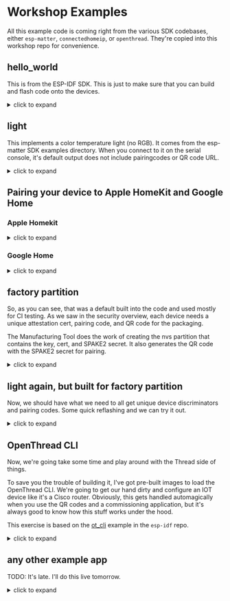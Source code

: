 # Workshop Examples

All this example code is coming right from the various SDK codebases,
either `esp-matter`, `connectedhomeip`, or `openthread`. They're 
copied into this workshop repo for convenience.

## hello_world

This is from the ESP-IDF SDK. This is just to make sure that you can
build and flash code onto the devices.

<details>
<summary>click to expand</summary>

```bash
cd /workspaces/examples/hello_world
```

Configure for the target board. We've got support for all the various esp32
targets in the container, but we're just working with esp32c6 today.

```bash
idf.py set-target esp32c6
```

Check out the menuconfig! I haven't had to custom compile a linux kernel
in ages, but this is just like that was the last time I did it. You shouldn't
have to change anything for the hello_world build, but you'll definitely
learn some options here. Especially with flash partitioning and component
enablement. For example, if you were building a low power Matter device 
with the esp32c6, you could make a device that just uses the BLE and Thread
support and skip building in wifi at all to save a lot of code space and power.

When you're done poking around the menuconfig, quit without saving and run 
the build.

```bash
idf.py menuconfig
idf.py build
```
After five or so minutes and close to a thousand build commands, the build
will be done and the tail of your build output will look something like this.

```bash
-- Build files have been written to: /workspaces/examples/hello_world/build/bootloader
[103/104] Generating binary image from built executableesptool.py v4.5.1
Creating esp32c6 image...
Merged 1 ELF section
Successfully created esp32c6 image.
Generated /workspaces/examples/hello_world/build/bootloader/bootloader.bin
[104/104] cd /workspaces/examples/hello_world/build/bootloader/esp-idf/es...ader 0x0 /workspaces/examples/hello_world/build/bootloader/bootloader.binBootloader binary size 0x50b0 bytes. 0x2f50 bytes (37%) free.
[890/891] Generating binary image from built executableesptool.py v4.5.1
Creating esp32c6 image...
Merged 1 ELF section
Successfully created esp32c6 image.
Generated /workspaces/examples/hello_world/build/hello_world.bin
[891/891] cd /workspaces/examples/hello_world/build/esp-idf/esptool_py &&...artition-table.bin /workspaces/examples/hello_world/build/hello_world.binhello_world.bin binary size 0x1e500 bytes. Smallest app partition is 0x100000 bytes. 0xe1b00 bytes (88%) free.

Project build complete. To flash, run this command:
/opt/esp/tools/python_env/idf5.1_py3.9_env/bin/python ../../opt/esp/idf/components/esptool_py/esptool/esptool.py -p (PORT) -b 460800 --before default_reset --after hard_reset --chip esp32c6  write_flash --flash_mode dio --flash_size 2MB --flash_freq 80m 0x0 build/bootloader/bootloader.bin 0x8000 build/partition_table/partition-table.bin 0x10000 build/hello_world.bin
or run 'idf.py -p (PORT) flash'
root@b6f14b7080a6:/workspaces/examples/hello_world#
```

### Flashing the dev board

Connect one of your dev boards to your laptop via the USB-C to UART port,
which is the port in the bottom right of the diagram below. With the component
side up and the USB-C ports pointing down, it is the port on the left.

![Annotated diagram of ESP32-C6 board](specs/esp32-c6-devkitc-1-v1-annotated-photo.png)

The device port should be something like the following depending on your OS:

* Linux: `/dev/tty-usbserialXXXX`
* macOS: `/dev/tty.usbserial-NNN`
* Windows: `COM5` (need a windows person in the workshop to help here)

Now we need to go back to a shell in your host OS to flash the dev board,

```bash
cd path/to/esp-matter-workshop
cd examples/hello_world
```

At the end of the build output above, you got a very long `esptool.py` command line.
You'll call esptool however you installed it in your host OS (whether it is a standalone
executable or a python script) and then copy everything after the port parameter. I've
added lines for readability below, but you can just copy/pasta everything from `-b` onward.

```bash
esptool --port /dev/tty.usbserial-220 \
    -b 460800 --before default_reset --after hard_reset \
    --chip esp32c6  write_flash --flash_mode dio --flash_size 2MB \
    --flash_freq 80m \ 
    0x0 build/bootloader/bootloader.bin \
    0x8000 build/partition_table/partition-table.bin \
    0x10000 build/hello_world.bin
```

### Check out that hello_world

Once you've flashed the board, connect to the same serial port with
terminal emulator. On Linux and macOS, screen is cheap and dirty. You
want to sub in whatever your serial port was from above.

Serial settings: 115200,8,N,1. No flow control.

```bash
screen /dev/tty.usbserial-220 115200

Restarting in 4 seconds...
Restarting in 3 seconds...
Restarting in 2 seconds...
Restarting in 1 seconds...
Restarting in 0 seconds...
Restarting now.
ESP-ROM:esp32c6-20220919
Build:Sep 19 2022
rst:0xc (SW_CPU),boot:0xc (SPI_FAST_FLASH_BOOT)
Saved PC:0x4001975a
SPIWP:0xee
mode:DIO, clock div:2
load:0x4086c410,len:0xd5c
load:0x4086e610,len:0x2b20
load:0x40875720,len:0x17d4
entry 0x4086c410
I (26) boot: ESP-IDF 420ebd2 2nd stage bootloader
I (27) boot: compile time May 19 2023 19:45:21
I (28) boot: chip revision: v0.0
I (30) boot.esp32c6: SPI Speed      : 40MHz
I (35) boot.esp32c6: SPI Mode       : DIO
I (39) boot.esp32c6: SPI Flash Size : 2MB
I (44) boot: Enabling RNG early entropy source...
W (49) bootloader_random: bootloader_random_enable() has not been implemented yet
I (58) boot: Partition Table:
I (61) boot: ## Label            Usage          Type ST Offset   Length
I (68) boot:  0 nvs              WiFi data        01 02 00009000 00006000
I (76) boot:  1 phy_init         RF data          01 01 0000f000 00001000
I (83) boot:  2 factory          factory app      00 00 00010000 00100000
I (91) boot: End of partition table
I (95) esp_image: segment 0: paddr=00010020 vaddr=42010020 size=07340h ( 29504) map
I (115) esp_image: segment 1: paddr=00017368 vaddr=40800000 size=00cb0h (  3248) load
I (118) esp_image: segment 2: paddr=00018020 vaddr=42000020 size=0d068h ( 53352) map
I (142) esp_image: segment 3: paddr=00025090 vaddr=40800cb0 size=083ech ( 33772) load
I (159) esp_image: segment 4: paddr=0002d484 vaddr=408090a0 size=01054h (  4180) load
I (166) boot: Loaded app from partition at offset 0x10000
I (167) boot: Disabling RNG early entropy source...
W (168) bootloader_random: bootloader_random_enable() has not been implemented yet
I (187) cpu_start: Unicore app
I (188) cpu_start: Pro cpu up.
W (198) clk: esp_perip_clk_init() has not been implemented yet
I (204) cpu_start: Pro cpu start user code
I (204) cpu_start: cpu freq: 160000000 Hz
I (205) cpu_start: Application information:
I (207) cpu_start: Project name:     hello_world
I (213) cpu_start: App version:      f383536
I (218) cpu_start: Compile time:     May 19 2023 19:44:31
I (224) cpu_start: ELF file SHA256:  7cd2dd783ea9cec9...
I (230) cpu_start: ESP-IDF:          420ebd2
I (235) cpu_start: Min chip rev:     v0.0
I (239) cpu_start: Max chip rev:     v0.99
I (244) cpu_start: Chip rev:         v0.0
I (249) heap_init: Initializing. RAM available for dynamic allocation:
I (256) heap_init: At 4080AF90 len 00071680 (453 KiB): D/IRAM
I (262) heap_init: At 4087C610 len 00002F54 (11 KiB): STACK/DIRAM
I (269) heap_init: At 50000010 len 00003FF0 (15 KiB): RTCRAM
I (276) spi_flash: detected chip: generic
I (280) spi_flash: flash io: dio
W (284) spi_flash: Detected size(8192k) larger than the size in the binary image header(2048k). Using the size in the binary image .
I (297) sleep: Configure to isolate all GPIO pins in sleep state
I (304) sleep: Enable automatic switching of GPIO sleep configuration
I (311) coexist: coex firmware version: ebddf30
I (316) coexist: coexist rom version 5b8dcfa
I (322) app_start: Starting scheduler on CPU0
I (326) main_task: Started on CPU0
I (326) main_task: Calling app_main()
Hello world!
This is esp32c6 chip with 1 CPU core(s), WiFi/BLE, 802.15.4 (Zigbee/Thread), silicon revision v0.0, 2MB external flash
Minimum free heap size: 474624 bytes
```

</details>



## light

This implements a color temperature light (no RGB). It comes from the 
esp-matter SDK examples directory. When you connect to it on the serial
console, it's default output does not include pairingcodes or QR code URL.

<details>
<summary>click to expand</summary>

* build it

```bash
# in the build container
cd /workspaces/examples/light
idf.py set-target esp32c6
idf.py menuconfig
idf.py build
```

<details>
<summary>build output</summary>

```bash
[1144/1145] Generating binary image from built executableesptool.py v4.5.1
Creating esp32c6 image...
Merged 2 ELF sections
Successfully created esp32c6 image.
Generated /workspaces/examples/light/build/light.bin
[1145/1145] cd /workspaces/examples/light/build/esp-idf/esptool_...e/partition-table.bin /workspaces/examples/light/build/light.binlight.bin binary size 0x16e990 bytes. Smallest app partition is 0x1c0000 bytes. 0x51670 bytes (18%) free.

Project build complete. To flash, run this command:
/opt/esp/tools/python_env/idf5.1_py3.9_env/bin/python ../../../opt/esp/idf/components/esptool_py/esptool/esptool.py -p (PORT) -b 460800 --before default_reset --after hard_reset --chip esp32c6  write_flash --flash_mode dio --flash_size 4MB --flash_freq 40m 0x0 build/bootloader/bootloader.bin 0xc000 build/partition_table/partition-table.bin 0x20000 build/light.bin
or run 'idf.py -p (PORT) flash'
```

Build should take around 15m. (Took 13m on my 6 year old quad core i7 imac under docker)
</details>

* flash it

```bash
esptool.py -p (PORT) -b 460800 --before default_reset --after hard_reset \
  --chip esp32c6 write_flash --flash_mode dio --flash_size 4MB \
  --flash_freq 40m 0x0 build/bootloader/bootloader.bin \
  0xc000 build/partition_table/partition-table.bin \
  0x20000 build/light.bin
```

* connect to serial console
* check out pairing code

```bash 
> matter help

  esp             Usage: matter esp <sub_command>
  base64          Base64 encode / decode utilities
  exit            Exit the shell application
  help            List out all top level commands
  version         Output the software version
  ble             BLE transport commands
  wifi            Usage: wifi <subcommand>
  config          Manage device configuration. Usage to dump value: config [param_name] and to set some values (discriminator): con.
  device          Device management commands
  onboardingcodes Dump device onboarding codes. Usage: onboardingcodes none|softap|ble|onnetwork [qrcode|qrcodeurl|manualpairingcode]
  dns             Dns client commands
  ota             OTA commands
Done
> matter onboardingcodes ble manualpairingcode

```

* ask your neighbors what pairing code they got
* See how many of you can pair with someone else's device

</details>

## Pairing your device to Apple HomeKit and Google Home

### Apple Homekit

<details>
<summary>click to expand</summary>
When you go to pair your light to Apple Homekit, it will warn you that this
is an uncertified device and ask you if you still want to add it anyway.
You want to say yes to that here because we're actually building an uncertified
device.
</details>

### Google Home

<details>
<summary>click to expand</summary>
This is *much* more complicated (it's Google, of course it is.) Props for
this explanation go to [Robert Von Zimmerman](https://github.com/rvonzimr),
who took this workshop at BSides Seattle, figured it out afterward, and was
kind enough to cut me an [issue](https://github.com/ducksauz/esp-matter-workshop/issues/2)
with the solution.

When pairing, there's no ability to continue with an unverified device.
Instead, you'll need to create a developer project and a matter integration
using the test vendor ID / product Id (0xfff2 and 0x8001 respectively).

[Creating a Developer Project](https://developers.home.google.com/matter/project/create)

[Pairing Restrictions](https://developers.home.google.com/matter/integration/pair#)

Point 4 being particularly relevant...

* A Matter device can only be paired in the Google Home ecosystem in certain Vendor
  ID and device type scenarios.
* A test VID cannot be used in a consumer device.
* Your production VID must issued by the CSA. Google will validate you're the owner
  of that VID before you can use it in the Google Home Developer Console. Once that
  happens you'll be able to create integrations for that VID.
* For development and field trial purposes, a project and integration with the 
  corresponding VID and PID combination must be created in the Developer Console.
  The user commissioning the device must either be a member of the project or be
  included in the list of field trial users.
* Consumer users can only use your product once it has been certified by the CSA.
</details>


## factory partition

So, as you can see, that was a default built into the code and used mostly
for CI testing. As we saw in the security overview, each device needs a
unique attestation cert, pairing code, and QR code for the packaging.

The Manufacturing Tool does the work of creating the nvs partition that
contains the key, cert, and SPAKE2 secret. It also generates the QR code
with the SPAKE2 secret for pairing.

<details>
<summary>click to expand</summary>

We're going to work through some of the instructions in 
[Manufacturing Tool Docs](https://github.com/espressif/esp-matter/blob/273efe2/tools/mfg_tool/README.md).

First, we need to pull up `idf.py menuconfig` and reconfigure the app to use
credentials from the nvs partitions we're also about to create. Read over
the intro and then jump to the [Configure Your App](https://github.com/espressif/esp-matter/blob/273efe2/tools/mfg_tool/README.md#configure-your-app) section. Follow the insructions there
to set the Commissioning, Attestation, and Manufacturing options. Save and quit
when you're done to save changes to `sdkconfig`

You'll need to rebuild the application partition, so probably best
to kick of an `idf.py build` in this container and we'll go run another
instance of the container to mess around with the Manufacturing Tool.

```bash
# Let's start another build container on your host os
cd path/to/esp-matter-workshop
docker run -it --mount type=bind,source="$(pwd)",target=/workspaces \
    ducksauz/esp-matter-dev:latest /bin/bash
```

Check out the help for `mfg_tool.py`. I've truncated the help output. 
There are a lot of interesting options there to play with.


```bash
# In the new container
# Add the tool to the path because I missed it.
PATH=/opt/esp/esp-matter/tools/mfg_tool:${PATH}

# Check out 
# mfg_tool.py -h
usage: mfg_tool.py [-h] [-n COUNT] [-s SIZE] [-e] [--passcode PASSCODE] [--discriminator DISCRIMINATOR] [-cf {0,1,2}]
                   [-dm {0,1,2}] [-cn CN_PREFIX] [-lt LIFETIME] [-vf VALID_FROM] [-c CERT] [-k KEY] [-cd CERT_DCLRN]
                   [--dac-cert DAC_CERT] [--dac-key DAC_KEY] [--paa | --pai] [-v VENDOR_ID] [--vendor-name VENDOR_NAME]
                   [-p PRODUCT_ID] [--product-name PRODUCT_NAME] [--hw-ver HW_VER] [--hw-ver-str HW_VER_STR] [--mfg-date MFG_DATE]
                   [--serial-num SERIAL_NUM] [--enable-rotating-device-id] [--rd-id-uid RD_ID_UID]
                   [--calendar-types CALENDAR_TYPES [CALENDAR_TYPES ...]] [--locales LOCALES [LOCALES ...]]
                   [--fixed-labels FIXED_LABELS [FIXED_LABELS ...]] [--product-label PRODUCT_LABEL] [--product-url PRODUCT_URL]
                   [--csv CSV] [--mcsv MCSV]

```

First, we'll just make a single partition.

```bash
CRED_PATH=/opt/esp/esp-matter/connectedhomeip/connectedhomeip/credentials
$ mfg_tool.py -cn "My Awesome Bulb" -v 0xFFF2 -p 0x8001 --pai \
    -k ${CRED_PATH}/test/attestation/Chip-Test-PAI-FFF2-8001-Key.pem \
    -c ${CRED_PATH}/test/attestation/Chip-Test-PAI-FFF2-8001-Cert.pem \
   -cd ${CRED_PATH}/test/certification-declaration/Chip-Test-CD-FFF2-8001.der
```

Take a look at the certs and keys that will end up in the factory partition.
Note: `$SOME_UID` will be a randomly generated UID 

```bash
$ ls -l out/fff2_8001/$SOME_UID/internal/
total 28
-rw-r--r-- 1 root root  497 May 20 03:34 DAC_cert.der
-rw-r--r-- 1 root root  729 May 20 03:34 DAC_cert.pem
-rw-r--r-- 1 root root  227 May 20 03:34 DAC_key.pem
-rw-r--r-- 1 root root   32 May 20 03:34 DAC_private_key.bin
-rw-r--r-- 1 root root   65 May 20 03:34 DAC_public_key.bin
-rw-r--r-- 1 root root  449 May 20 03:34 PAI_cert.der
-rw-r--r-- 1 root root 1059 May 20 03:34 partition.csv
```

* Take a look at the certs with `openssl x509`
* Check out the `partition.csv` file for what's happening there. How do you think these options map to the command line options?




</details>


## light again, but built for factory partition

Now, we should have what we need to all get unique device discriminators
and pairing codes. Some quick reflashing and we can try it out.

<details>
<summary>click to expand</summary>

### Erase the device

Especially when you're changing device credentials, it's a good idea to
just wipe flash before you reprogram so you don't end up with spurious
behavior due to old data.

```bash
# On the host machine
$ esptool.py -p /dev/tty.usbserial-10 erase_flash
esptool.py v4.5.1
Serial port /dev/tty.usbserial-10
Connecting....
Detecting chip type... ESP32-C6
Chip is ESP32-C6 (revision v0.0)
Features: WiFi 6, BT 5, IEEE802.15.4
Crystal is 40MHz
MAC: 60:55:f9:f6:fd:0c
Uploading stub...
Running stub...
Stub running...
Erasing flash (this may take a while)...
Chip erase completed successfully in 2.2s
Hard resetting via RTS pin...
```

### Flash the application

```bash
esptool.py -p (PORT) -b 460800 --before default_reset --after hard_reset --chip esp32c6  write_flash --flash_mode dio --flash_size 4MB --flash_freq 40m 0x0 build/bootloader/bootloader.bin 0xc000 build/partition_table/partition-table.bin 0x20000 build/light.bin
```

### Flash the factory partition

```bash
esptool.py -p /dev/tty.usbserial-10 write_flash \
    0x10000 out/fff2_8001/$SOME_UID/$SOME_UID-partition.bin
```

This is as good a time as any to talk about the flash partition table.
We get this output early in the build process.

```log
[3/1145] Generating ../../partition_table/partition-table.binPartition table binary generated. Contents:
*******************************************************************************
# ESP-IDF Partition Table
# Name, Type, SubType, Offset, Size, Flags
esp_secure_cert,63,6,0xd000,8K,encrypted
nvs,data,nvs,0x10000,24K,
nvs_keys,data,nvs_keys,0x16000,4K,encrypted
phy_init,data,phy,0x17000,4K,
ota_0,app,ota_0,0x20000,1792K,
ota_1,app,ota_1,0x1e0000,1792K,
ot_storage,data,fat,0x3a0000,24K,
*******************************************************************************
```

It's computed from the partition csv template file configured in `sdkconfig`.
We're using partitions_thread.csv because that's the default for the esp32c6
and esp32h2 devices.

```bash
$ cat partitions_thread.csv
# Name,   Type, SubType, Offset,  Size, Flags
# Note: Firmware partition offset needs to be 64K aligned, initial 36K (9 sectors) are reserved for bootloader and partition table
esp_secure_cert,  0x3F, ,0xd000,     0x2000, encrypted
nvs,       data, nvs,     0x10000,   0x6000,
nvs_keys, data, nvs_keys, ,          0x1000, encrypted
phy_init,  data, phy,     ,          0x1000,
ota_0,    app, ota_0,     ,          0x1C0000,
ota_1,    app, ota_1,     ,          0x1C0000,
# For Wi-Fi device, this partition can be deleted.
ot_storage,data, fat,     ,          0x6000,
```

`esp_secure_cert` and `nvs_keys` are related to firmware and config
security. `nvs` is the partition that will hold the device attestation
certs and key. `phy_init` holds radio calibration data and mac address
info (I think). `ota_0` and `ota_1` are two slots to hold the application
image, allowing the device to safely do OTA updates without bricking itself.
Lastly, `ot_storage` is for (Open)Thread device credential storage for to
access the Thread network to which it is joined.

The bootloader and partition table are in flash starting at 0x0000 and 0xc000,
respectively. These are both configurable in `sdkconfig`

```text
CONFIG_BOOTLOADER_OFFSET_IN_FLASH=0x0
CONFIG_PARTITION_TABLE_OFFSET=0xC000
```

You should be able to just pull up the QR code for the partition you flashed.
Open `out/fff2_8001/$SOME_UID/$SOME_UID-qrcode.png` and scan it with your
smart home app, which should probably be Home.app (iOS) or Google Home App 
(Android).

</details>


## OpenThread CLI

Now, we're going take some time and play around with the Thread side of things.

To save you the trouble of building it, I've got pre-built images to load the
OpenThread CLI. We're going to get our hand dirty and configure an IOT device
like it's a Cisco router. Obviously, this gets handled automagically when you
use the QR codes and a commissioning application, but it's always good to know
how this stuff works under the hood.

This exercise is based on the [ot_cli](https://github.com/espressif/esp-idf/tree/56123c52aa/examples/openthread/ot_cli) example in the `esp-idf` repo.

<details>
<summary>click to expand</summary>

### Flash the `ot-cli` image

```bash
# On your host machine
cd path/to/esp-matter-workshop
cd examples/ot-cli

esptool.py -p ${PORT} -b 460800 --before default_reset --after hard_reset \
  --chip esp32c6  write_flash --flash_mode dio --flash_size 8MB \
  --flash_freq 80m \
  0x0 build/bootloader/bootloader.bin \
  0x8000 build/partition_table/partition-table.bin \
  0x10000 build/esp_ot_cli.bin
```

### Check out some of the ot-cli commands

```log
> discover
>

| Network Name     | Extended PAN     | PAN  | MAC Address      | Ch | dBm | LQI |
+------------------+------------------+------+------------------+----+-----+-----+
| NEST-PAN-BCC2    | abcd7676acbd7676 | bcc2 | 021a2b3c32323232 | 13 | -74 |  30 |
| OpenThreadDemo   | 1111111122222222 | 1234 | ceb04c89f89bafa9 | 15 | -75 |  25 |
| MyHome123456788  | efda4321efda4321 | 54ea | 021a2b3cdfdfdf55 | 24 | -101 |   0 |
| MyHome123456788  | efda4321efda4321 | 54ea | 021a2b3c8a8a3a44 | 25 | -67 |  66 |

> counters
> 

```


### Join the workshop Thread network

Connect via serial console to the ESP32. You'll need to adjust your serial
settings to perform local echo, as the ot-cli doesn't echo what you type.
Annoying, but easily remedied. Depending on what tool you're using to make
the serial connection, you might want/need to save the local echo as a
different profile, quit, and reconnect with that profile. I had to do this
with `minicom`

We're going to join all the modules to an OTBR up here. I used the same
command on the OTBR to dump the active dataset as is in the 

```bash
john@touchpi:~/thread-sandbox/ot-br-posix/build/otbr/tools $ sudo ot-ctl dataset active -x
0e080000000000010000000300000f35060004001fffe0020811111111222222220708fd0907de4e41c5f0051000112233445566778899aabbccddeeff030e4f70656e54687265616444656d6f010212340410445f2b5ca6f2a93a55ce570a70efeecb0c0402a0f7f8
```

From our serial terminal sessions, we're going apply that to `ot-cli` running on both
your esp32c6 modules.

```bash
> factoryreset
# the device will reboot

> dataset set active 0e080000000000010000000300000f35060004001fffe0020811111111222222220708fd0907de4e41c5f0051000112233445566778899aabbccddeeff030e4f70656e54687265616444656d6f010212340410445f2b5ca6f2a93a55ce570a70efeecb0c0402a0f7f8
> ifconfig up
Done
> thread start
Done

# After some seconds

> state
router  # child is also a valid state
Done

```

</details>


## any other example app

TODO: It's late. I'll do this live tomorrow.

<details>
<summary>click to expand</summary>

</details>


[def]: https://github.com/espressif/esp-idf/tree/56123c52aa/examples/openthread/ot_cli
